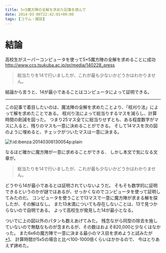 ```yaml
---
title: 5×5魔方陣の全解を求めた記事を読んで
date: 2014-03-06T22:42:01+09:00
tags: [コラム・雑談]
---
```


# 結論

高校生がスーパーコンピュータを使って5×5魔方陣の全解を求めることに成功[http://www\.ccs\.tsukuba\.ac\.jp/pr/media/140228\_press](http://www.ccs.tsukuba.ac.jp/pr/media/140228_press)

> 総当たりを14で行いましたが、これが最も少ないかどうかはわかりません。
> 

結論から言うと、14が最小であることはコンピュータによって証明できる。

* * *

この記事で着目したいのは、魔法陣の全解を求めたことより、「枝刈り法」によって解を求めたことである。
枝刈り法によって総当りするマスを減らし、計算時間の削減を図った。
つまり25マス全てに総当りせずとも、ある程度数字がマスに入ると、残りのマスも一意に決めることができる。
そして14マスを次の図のように埋めると、チェックがついたマスは一意に決まる。

<span itemscope itemtype="http://schema.org/Photograph"><img src="/2014/03/06/224201/20140306130054.png" alt="f:id:ibenza:20140306130054p:plain" title="f:id:ibenza:20140306130054p:plain" class="hatena-fotolife" itemprop="image"></span>

なるほど確かに魔方陣が一意に求めることができる．
しかし本文で気になる文章が。

> 総当たりを14で行いましたが、これが最も少ないかどうかはわかりません。
> 

どうやら14が最小であるとは証明されていないようだ。
そもそも数学的に証明できるというのかが謎ではあるが、せっかくなのでコンピュータを使って証明してみたのだ。
コンピュータを使うことで13マスで一意に魔方陣が求まる解を探したが、その解はなし。
また13未満についても存在しないことは、13で見つからないので自明である。
よって高校生が発見した14が最小となる。

ついでに上の図以外のパタンも数えあげてみた。
残念ながら同型の除去を施していないので無駄なものが含まれるが、その数はおよそ820,000と少なくはなかった。
また6x6の魔方陣で一意に決まる最小のマス目を求めようと試みたが[\*1](#f1)、
計算時間が5x5の場合と比べ100\-1000倍くらいはかかるので、
今はとりあえず諦めた。

